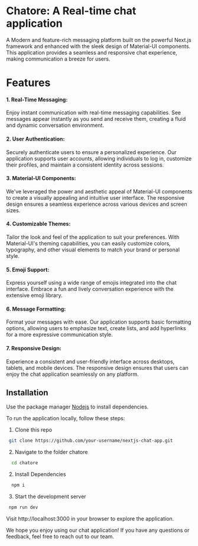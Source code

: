 # Chatore: A Real-time chat application

A Modern and feature-rich messaging platform built on the powerful Next.js framework and enhanced with the sleek design of Material-UI components. This application provides a seamless and responsive chat experience, making communication a breeze for users.

# Features

#### 1. Real-Time Messaging:

Enjoy instant communication with real-time messaging capabilities. See messages appear instantly as you send and receive them, creating a fluid and dynamic conversation environment.

#### 2. User Authentication:

Securely authenticate users to ensure a personalized experience. Our application supports user accounts, allowing individuals to log in, customize their profiles, and maintain a consistent identity across sessions.

#### 3. Material-UI Components:

We've leveraged the power and aesthetic appeal of Material-UI components to create a visually appealing and intuitive user interface. The responsive design ensures a seamless experience across various devices and screen sizes.

#### 4. Customizable Themes:

Tailor the look and feel of the application to suit your preferences. With Material-UI's theming capabilities, you can easily customize colors, typography, and other visual elements to match your brand or personal style.

#### 5. Emoji Support:

Express yourself using a wide range of emojis integrated into the chat interface. Embrace a fun and lively conversation experience with the extensive emoji library.

#### 6. Message Formatting:

Format your messages with ease. Our application supports basic formatting options, allowing users to emphasize text, create lists, and add hyperlinks for a more expressive communication style.

#### 7. Responsive Design:

Experience a consistent and user-friendly interface across desktops, tablets, and mobile devices. The responsive design ensures that users can enjoy the chat application seamlessly on any platform.

## Installation

Use the package manager [Nodejs](https://nodejs.org/) to install dependencies.

To run the application locally, follow these steps:

1. Clone this repo

```bash
 git clone https://github.com/your-username/nextjs-chat-app.git
```

2. Navigate to the folder chatore

```bash
  cd chatore
```

2. Install Dependencies

```bash
  npm i
```

3. Start the development server

```bash
 npm run dev
```

Visit http://localhost:3000 in your browser to explore the application.

We hope you enjoy using our chat application! If you have any questions or feedback, feel free to reach out to our team.
